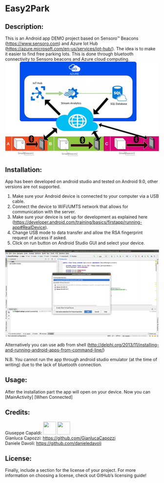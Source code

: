 # Easy2Park

## Description:
This is an Android app DEMO project based on Sensoro™ Beacons (https://www.sensoro.com) and Azure Iot Hub (https://azure.microsoft.com/en-us/services/iot-hub/). The idea is to make it easier to find free parking lots. This is done through bluetooth connectivity to Sensoro beacons and Azure cloud computing.     
![Schema](https://github.com/GianlucaCapozzi/Easy2Park/blob/master/our_doc/readme_images/drawIO.jpg?raw=true)

## Installation:
App has been developed on android studio and tested on Android 9.0, other versions are not supported.
1. Make sure your Android device is connected to your computer via a USB cable.
2. Connect the device to WiFi/UMTS network that allows for communication with the server. 
3. Make sure your device is set up for development as explained here (https://developer.android.com/training/basics/firstapp/running-app#RealDevice).
4. Change USB mode to data transfer and allow the RSA fingerprint request of access if asked.
5. Click on run button on Android Studio GUI and select your device.

![Run on device](https://github.com/GianlucaCapozzi/Easy2Park/blob/master/our_doc/readme_images/ss1.png?raw=true)

Alternatively you can use adb from shell (http://delphi.org/2013/11/installing-and-running-android-apps-from-command-line/)


N.B.
You cannot run the app through android studio emulator (at the time of writing) due to the lack of bluetooth connection.  

## Usage: 
After the installation part the app will open on your device. 
Now you can 
[MainActivity]
[When Connected]


## Credits:
 Giuseppe Capaldi: [<img src="https://raw.githubusercontent.com/not-a-genius/Easy2Park/master/our_doc/readme_images/gitIcon.png" height="42" width="42" >](https://github.com/not-a-genius)
					[<img src="https://raw.githubusercontent.com/not-a-genius/Easy2Park/master/our_doc/readme_images/inIcon.png" height="42" width="42" >](https://www.linkedin.com/in/giuseppe-capaldi-56688a171/)
 <br/>
 Gianluca Capozzi: https://github.com/GianlucaCapozzi <br/>
 Daniele Davoli: https://github.com/danieledavoli <br/>
## License:
 Finally, include a section for the license of your project. For more information on choosing a license, check out GitHub’s licensing guide!

